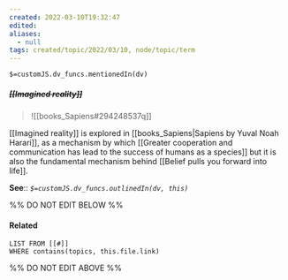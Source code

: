```yaml
---
created: 2022-03-10T19:32:47 
edited: 
aliases:
  - null
tags: created/topic/2022/03/10, node/topic/term
---
```

`$=customJS.dv_funcs.mentionedIn(dv)`

##### <s class="topic-title">[[Imagined reality]]</s>

> ![[books_Sapiens#294248537q]]

[[Imagined reality]] is explored in [[books_Sapiens|Sapiens by Yuval Noah Harari]], as a mechanism by which [[Greater cooperation and communication has lead to the success of humans as a species]] but it is also the fundamental mechanism behind [[Belief pulls you forward into life]].

**See**:: 
*`$=customJS.dv_funcs.outlinedIn(dv, this)`*

%% DO NOT EDIT BELOW %%

#### Related 

```dataview
LIST FROM [[#]]
WHERE contains(topics, this.file.link)
```
%% DO NOT EDIT ABOVE %%
